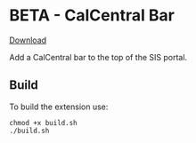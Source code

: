 # BETA - CalCentral Bar

[Download](https://chrome.google.com/webstore/detail/)

Add a CalCentral bar to the top of the SIS portal.

## Build

To build the extension use:

```
chmod +x build.sh
./build.sh
```
